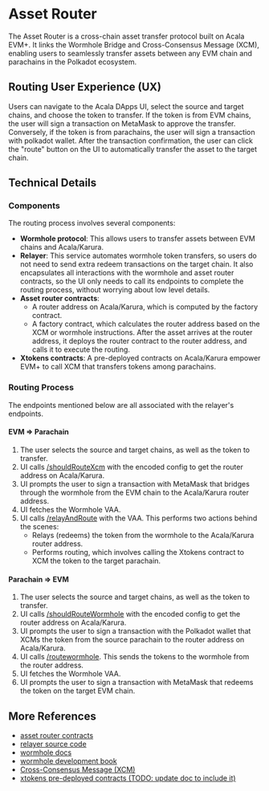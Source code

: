 # Asset Router
The Asset Router is a cross-chain asset transfer protocol built on Acala EVM+. It links the Wormhole Bridge and Cross-Consensus Message (XCM), enabling users to seamlessly transfer assets between any EVM chain and parachains in the Polkadot ecosystem.

## Routing User Experience (UX)
Users can navigate to the Acala DApps UI, select the source and target chains, and choose the token to transfer. If the token is from EVM chains, the user will sign a transaction on MetaMask to approve the transfer. Conversely, if the token is from parachains, the user will sign a transaction with polkadot wallet. After the transaction confirmation, the user can click the "route" button on the UI to automatically transfer the asset to the target chain.

## Technical Details
### Components
The routing process involves several components:

- **Wormhole protocol**: This allows users to transfer assets between EVM chains and Acala/Karura.
- **Relayer**: This service automates wormhole token transfers, so users do not need to send extra redeem transactions on the target chain. It also encapsulates all interactions with the wormhole and asset router contracts, so the UI only needs to call its endpoints to complete the routing process, without worrying about low level details.
- **Asset router contracts**:
  - A router address on Acala/Karura, which is computed by the factory contract.
  - A factory contract, which calculates the router address based on the XCM or wormhole instructions. After the asset arrives at the router address, it deploys the router contract to the router address, and calls it to execute the routing.
- **Xtokens contracts**: A pre-deployed contracts on Acala/Karura empower EVM+ to call XCM that transfers tokens among parachains.

### Routing Process
The endpoints mentioned below are all associated with the relayer's endpoints.

#### EVM => Parachain
1) The user selects the source and target chains, as well as the token to transfer.
2) UI calls [/shouldRouteXcm](#shouldroutexcm) with the encoded config to get the router address on Acala/Karura.
3) UI prompts the user to sign a transaction with MetaMask that bridges through the wormhole from the EVM chain to the Acala/Karura router address.
4) UI fetches the Wormhole VAA.
5) UI calls [/relayAndRoute](#relayandroute) with the VAA. This performs two actions behind the scenes:
   - Relays (redeems) the token from the wormhole to the Acala/Karura router address.
   - Performs routing, which involves calling the Xtokens contract to XCM the token to the target parachain.

#### Parachain => EVM
1) The user selects the source and target chains, as well as the token to transfer.
2) UI calls [/shouldRouteWormhole](#shouldroutewormhole) with the encoded config to get the router address on Acala/Karura.
3) UI prompts the user to sign a transaction with the Polkadot wallet that XCMs the token from the source parachain to the router address on Acala/Karura.
4) UI calls [/routewormhole](#routewormhole). This sends the tokens to the wormhole from the router address.
5) UI fetches the Wormhole VAA.
6) UI prompts the user to sign a transaction with MetaMask that redeems the token on the target EVM chain.

## More References
- [asset router contracts](https://github.com/AcalaNetwork/asset-router/tree/master/src)
- [relayer source code](https://github.com/AcalaNetwork/wormhole-relayer)
- [wormhole docs](https://docs.wormhole.com/wormhole/)
- [wormhole development book](https://book.wormhole.com/)
- [Cross-Consensus Message (XCM)](https://wiki.polkadot.network/docs/learn-xcm)
- [xtokens pre-deployed contracts (TODO: update doc to include it)]()